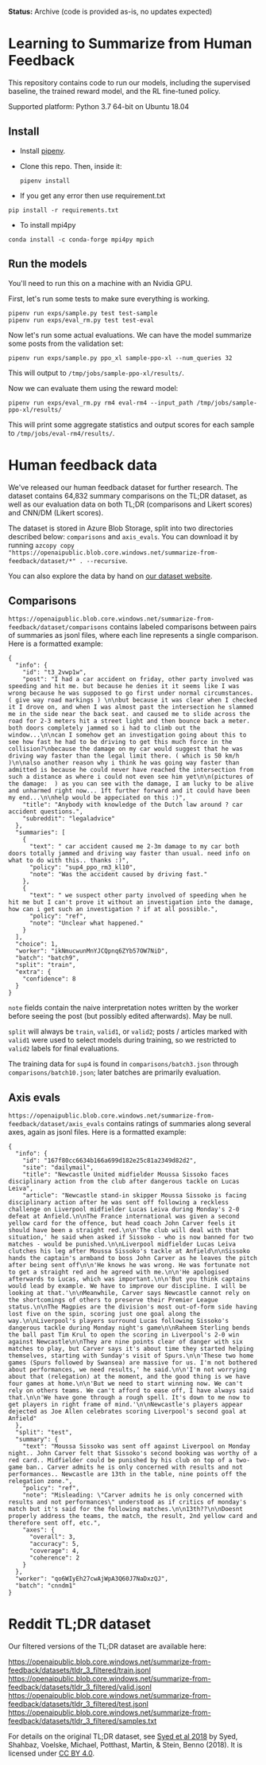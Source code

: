 **Status:** Archive (code is provided as-is, no updates expected)

# Learning to Summarize from Human Feedback

This repository contains code to run our models, including the supervised baseline, the trained reward model, and the RL fine-tuned policy.

Supported platform: Python 3.7 64-bit on Ubuntu 18.04

## Install

- Install [pipenv](https://github.com/pypa/pipenv#installation).

- Clone this repo.  Then, inside it:
  ```
  pipenv install
  ```

- If you get any error then use requirement.txt
```
pip install -r requirements.txt
```

- To install mpi4py
```
conda install -c conda-forge mpi4py mpich
```

## Run the models

You'll need to run this on a machine with an Nvidia GPU.

First, let's run some tests to make sure everything is working.
```
pipenv run exps/sample.py test test-sample
pipenv run exps/eval_rm.py test test-eval
```

Now let's run some actual evaluations. We can have the model summarize some posts from the validation set:
```
pipenv run exps/sample.py ppo_xl sample-ppo-xl --num_queries 32
```
This will output to `/tmp/jobs/sample-ppo-xl/results/`.

Now we can evaluate them using the reward model:
```
pipenv run exps/eval_rm.py rm4 eval-rm4 --input_path /tmp/jobs/sample-ppo-xl/results/
```
This will print some aggregate statistics and output scores for each sample to `/tmp/jobs/eval-rm4/results/`.

# Human feedback data

We've released our human feedback dataset for further research. The dataset contains 64,832 summary
comparisons on the TL;DR dataset, as well as our evaluation data on both
TL;DR (comparisons and Likert scores) and CNN/DM (Likert scores).

The dataset is stored in Azure Blob Storage, split into two directories described below: `comparisons` and `axis_evals`.
You can download it by running `azcopy copy "https://openaipublic.blob.core.windows.net/summarize-from-feedback/dataset/*" . --recursive`.

You can also explore the data by hand on [our dataset website](https://openaipublic.blob.core.windows.net/summarize-from-feedback/website/index.html#/).

## Comparisons

`https://openaipublic.blob.core.windows.net/summarize-from-feedback/dataset/comparisons` contains labeled comparisons between pairs of summaries as jsonl files, where each line represents a single comparison. Here is a formatted example:

```
{
  "info": {
    "id": "t3_2vwp1w",
    "post": "I had a car accident on friday, other party involved was speeding and hit me. but because he denies it it seems like I was wrong because he was supposed to go first under normal circumstances. ( give way road markings ) \n\nbut because it was clear when I checked it I drove on, and when I was almost past the intersection he slammed me in the side near the back seat. and caused me to slide across the road for 2-3 meters hit a street light and then bounce back a meter. both doors completely jammed so i had to climb out the window...\n\ncan I somehow get an investigation going about this to see how fast he had to be driving to get this much force in the collision?\nbecause the damage on my car would suggest that he was driving way faster than the legal limit there. ( which is 50 km/h )\n\nalso another reason why i think he was going way faster than admitted is because he could never have reached the intersection from such a distance as where i could not even see him yet\n\n(pictures of the damage:  ) as you can see with the damage, I am lucky to be alive and unharmed right now... 1ft further forward and it could have been my end...\n\nhelp would be appeciated on this :)",
    "title": "Anybody with knowledge of the Dutch law around ? car accident questions.",
    "subreddit": "legaladvice"
  },
  "summaries": [
    {
      "text": " car accident caused me 2-3m damage to my car both doors totally jammed and driving way faster than usual. need info on what to do with this.. thanks :)",
      "policy": "sup4_ppo_rm3_kl10",
      "note": "Was the accident caused by driving fast."
    },
    {
      "text": " we suspect other party involved of speeding when he hit me but I can't prove it without an investigation into the damage, how can i get such an investigation ? if at all possible.",
      "policy": "ref",
      "note": "Unclear what happened."
    }
  ],
  "choice": 1,
  "worker": "ikNmucwunMnYJCQpnq6ZYb57OW7NiD",
  "batch": "batch9",
  "split": "train",
  "extra": {
    "confidence": 8
  }
}
```

`note` fields contain the naive interpretation notes written by the worker before seeing the post (but possibly edited afterwards). May be null.

`split` will always be `train`, `valid1`, or `valid2`; posts / articles marked with `valid1` were used to select models during training, so we restricted to `valid2` labels for final evaluations.

The training data for `sup4` is found in `comparisons/batch3.json` through `comparisons/batch10.json`; later batches are primarily evaluation.

## Axis evals

`https://openaipublic.blob.core.windows.net/summarize-from-feedback/dataset/axis_evals` contains ratings of summaries along several axes, again as jsonl files. Here is a formatted example:

```
{
  "info": {
    "id": "167f80cc6634b166a699d182e25c81a2349d82d2",
    "site": "dailymail",
    "title": "Newcastle United midfielder Moussa Sissoko faces disciplinary action from the club after dangerous tackle on Lucas Leiva",
    "article": "Newcastle stand-in skipper Moussa Sissoko is facing disciplinary action after he was sent off following a reckless challenge on Liverpool midfielder Lucas Leiva during Monday's 2-0 defeat at Anfield.\n\nThe France international was given a second yellow card for the offence, but head coach John Carver feels it should have been a straight red.\n\n'The club will deal with that situation,' he said when asked if Sissoko - who is now banned for two matches - would be punished.\n\nLiverpool midfielder Lucas Leiva clutches his leg after Moussa Sissoko's tackle at Anfield\n\nSissoko hands the captain's armband to boss John Carver as he leaves the pitch after being sent off\n\n'He knows he was wrong. He was fortunate not to get a straight red and he agreed with me.\n\n'He apologised afterwards to Lucas, which was important.\n\n'But you think captains would lead by example. We have to improve our discipline. I will be looking at that.'\n\nMeanwhile, Carver says Newcastle cannot rely on the shortcomings of others to preserve their Premier League status.\n\nThe Magpies are the division's most out-of-form side having lost five on the spin, scoring just one goal along the way.\n\nLiverpool's players surround Lucas following Sissoko's dangerous tackle during Monday night's game\n\nRaheem Sterling bends the ball past Tim Krul to open the scoring in Liverpool's 2-0 win against Newcastle\n\nThey are nine points clear of danger with six matches to play, but Carver says it's about time they started helping themselves, starting with Sunday's visit of Spurs.\n\n'These two home games (Spurs followed by Swansea) are massive for us. I'm not bothered about performances, we need results,' he said.\n\n'I'm not worrying about that (relegation) at the moment, and the good thing is we have four games at home.\n\n'But we need to start winning now. We can't rely on others teams. We can't afford to ease off, I have always said that.\n\n'We have gone through a rough spell. It's down to me now to get players in right frame of mind.'\n\nNewcastle's players appear dejected as Joe Allen celebrates scoring Liverpool's second goal at Anfield"
  },
  "split": "test",
  "summary": {
    "text": "Moussa Sissoko was sent off against Liverpool on Monday night.. John Carver felt that Sissoko's second booking was worthy of a red card.. Midfielder could be punished by his club on top of a two-game ban.. Carver admits he is only concerned with results and not performances.. Newcastle are 13th in the table, nine points off the relegation zone.",
    "policy": "ref",
    "note": "Misleading: \"Carver admits he is only concerned with results and not performances\" understood as if critics of monday's match but it's said for the following matches.\n\n13th??\n\nDoesnt properly address the teams, the match, the result, 2nd yellow card and therefore sent off, etc.",
    "axes": {
      "overall": 3,
      "accuracy": 5,
      "coverage": 4,
      "coherence": 2
    }
  },
  "worker": "qo6WIyEh27cwAjWpA3Q60J7NaDxzQJ",
  "batch": "cnndm1"
}
```

# Reddit TL;DR dataset

Our filtered versions of the TL;DR dataset are available here:

https://openaipublic.blob.core.windows.net/summarize-from-feedback/datasets/tldr_3_filtered/train.jsonl
https://openaipublic.blob.core.windows.net/summarize-from-feedback/datasets/tldr_3_filtered/valid.jsonl
https://openaipublic.blob.core.windows.net/summarize-from-feedback/datasets/tldr_3_filtered/test.jsonl
https://openaipublic.blob.core.windows.net/summarize-from-feedback/datasets/tldr_3_filtered/samples.txt

For details on the original TL;DR dataset, see [Syed et al 2018](https://zenodo.org/record/1168855) by Syed, Shahbaz, Voelske, Michael, Potthast, Martin, & Stein, Benno (2018). It is licensed under [CC BY 4.0](https://creativecommons.org/licenses/by/4.0/legalcode).
